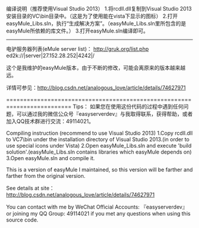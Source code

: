 编译说明（推荐使用Visual Studio 2013）
1.将rcdll.dll复制到Visual Studio 2013安装目录的VC\bin目录中。（这是为了使用能在vista下显示的图标）
2.打开easyMule_Libs.sln，执行“生成解决方案”。（easyMule_Libs.sln里所包含的是easyMule所依赖的库文件。）
3.打开easyMule.sln编译即可。

------------------------------------------------------------------------------------------------------------


电驴服务器列表(eMule server list)：
http://gruk.org/list.php
ed2k://|server|27.152.28.252|4242|/

这个是我维护的easyMule版本，由于不断的修改，可能会离原来的版本越来越远。


详情可参见：http://blog.csdn.net/analogous_love/article/details/74627971


=========================================================================
Tips：
如果您在使用这份代码的过程中遇到任何问题，可以通过我的微信公众号『easyserverdev』与我取得联系，获得帮助，或者加入QQ技术群进行交流：49114021。


Compiling instruction (recommend to use Visual Studio 2013)
1.Copy rcdll.dll to VC7\bin under the installation directory of Visual Studio 2013.(in order to use special icons under Vista)
2.Open easyMule_Libs.sln and execute 'build solution'.(easyMule_Libs.sln contains libraries which easyMule depends on)
3.Open easyMule.sln and compile it.

This is a version of easyMule I maintained, so this version will be farther and farther from the original version.

See details at site： http://blog.csdn.net/analogous_love/article/details/74627971

You can contact with me by WeChat Official Accounts: 『easyserverdev』 or joining my QQ Group: 49114021 if you met any questions when using this source code.
